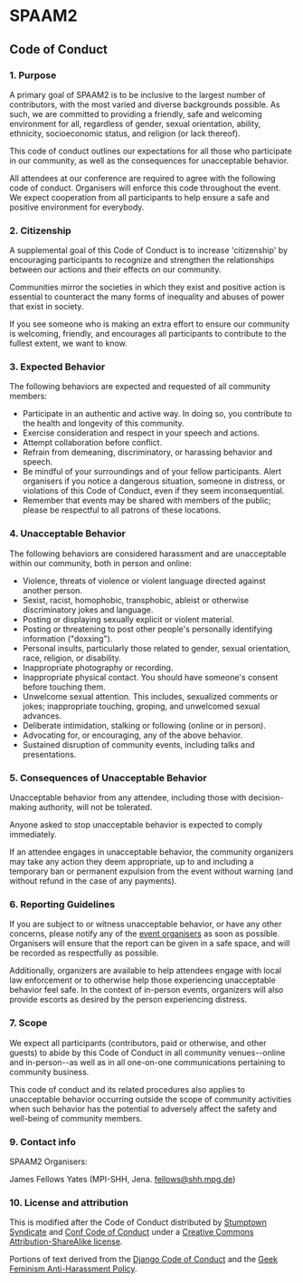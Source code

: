 # SPAAM2

## Code of Conduct

### 1. Purpose

A primary goal of SPAAM2 is to be inclusive to the largest number of contributors, with the most varied and diverse backgrounds possible. As such, we are committed to providing a friendly, safe and welcoming environment for all, regardless of gender, sexual orientation, ability, ethnicity, socioeconomic status, and religion (or lack thereof).

This code of conduct outlines our expectations for all those who participate in our community, as well as the consequences for unacceptable behavior.

All attendees at our conference are required to agree with the following code of conduct. Organisers will enforce this code throughout the event. We expect cooperation from all participants to help ensure a safe and positive environment for everybody.

### 2. Citizenship

A supplemental goal of this Code of Conduct is to increase 'citizenship' by encouraging participants to recognize and strengthen the relationships between our actions and their effects on our community.

Communities mirror the societies in which they exist and positive action is essential to counteract the many forms of inequality and abuses of power that exist in society.

If you see someone who is making an extra effort to ensure our community is welcoming, friendly, and encourages all participants to contribute to the fullest extent, we want to know.

### 3. Expected Behavior

The following behaviors are expected and requested of all community members:

  * Participate in an authentic and active way. In doing so, you contribute to the health and longevity of this community.
  * Exercise consideration and respect in your speech and actions.
  * Attempt collaboration before conflict.
  * Refrain from demeaning, discriminatory, or harassing behavior and speech.
  * Be mindful of your surroundings and of your fellow participants. Alert organisers if you notice a dangerous situation, someone in distress, or violations of this Code of Conduct, even if they seem inconsequential.
  * Remember that events may be shared with members of the public; please be respectful to all patrons of these locations.

### 4. Unacceptable Behavior

The following behaviors are considered harassment and are unacceptable within our community, both in person and online:

  * Violence, threats of violence or violent language directed against another person.
  * Sexist, racist, homophobic, transphobic, ableist or otherwise discriminatory jokes and language.
  * Posting or displaying sexually explicit or violent material.
  * Posting or threatening to post other people's personally identifying information ("doxxing").
  * Personal insults, particularly those related to gender, sexual orientation, race, religion, or disability.
  * Inappropriate photography or recording.
  * Inappropriate physical contact. You should have someone's consent before touching them.
  * Unwelcome sexual attention. This includes, sexualized comments or jokes; inappropriate touching, groping, and unwelcomed sexual advances.
  * Deliberate intimidation, stalking or following (online or in person).
  * Advocating for, or encouraging, any of the above behavior.
  * Sustained disruption of community events, including talks and presentations.

### 5. Consequences of Unacceptable Behavior

Unacceptable behavior from any attendee, including those with decision-making authority, will not be tolerated.

Anyone asked to stop unacceptable behavior is expected to comply immediately.

If an attendee engages in unacceptable behavior, the community organizers may take any action they deem appropriate, up to and including a temporary ban or permanent expulsion from the event without warning (and without refund in the case of any payments).

### 6. Reporting Guidelines

If you are subject to or witness unacceptable behavior, or have any other concerns, please notify any of the [event organisers](#contact-info) as soon as possible. Organisers will ensure that the report can be given in a safe space, and will be recorded as respectfully as possible.

Additionally, organizers are available to help attendees engage with local law enforcement or to otherwise help those experiencing unacceptable behavior feel safe. In the context of in-person events, organizers will also provide escorts as desired by the person experiencing distress.

### 7. Scope

We expect all participants (contributors, paid or otherwise, and other guests) to abide by this Code of Conduct in all community venues--online and in-person--as well as in all one-on-one communications pertaining to community business.

This code of conduct and its related procedures also applies to unacceptable behavior occurring outside the scope of community activities when such behavior has the potential to adversely affect the safety and well-being of community members.

### 9. Contact info

SPAAM2 Organisers:

James Fellows Yates (MPI-SHH, Jena. [fellows@shh.mpg.de](fellows@shh.mpg.de))

### 10. License and attribution

This is modified after the Code of Conduct distributed by [Stumptown Syndicate](http://stumptownsyndicate.org) and [Conf Code of Conduct](https://confcodeofconduct.com/) under a [Creative Commons Attribution-ShareAlike license](http://creativecommons.org/licenses/by-sa/3.0/). 

Portions of text derived from the [Django Code of Conduct](https://www.djangoproject.com/conduct/) and the [Geek Feminism Anti-Harassment Policy](http://geekfeminism.wikia.com/wiki/Conference_anti-harassment/Policy).